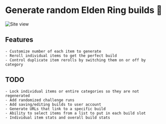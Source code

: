 # Generate random Elden Ring builds 🤺

![Site view]("./public/ERBG.png")

## Features

    - Customize number of each item to generate
    - Reroll individual items to get the perfect build
    - Control duplicate item rerolls by switching them on or off by category

## TODO

    - Lock individual items or entire categories so they are not regenerated
    - Add randomized challenge runs
    - Add saving/editing builds to user account
    - Generate URLs that link to a specific build
    - Ability to select items from a list to put in each build slot
    - Individual item stats and overall build stats

